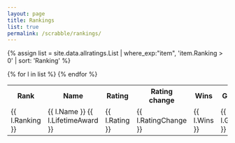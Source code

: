 ```yaml
---
layout: page
title: Rankings
list: true
permalink: /scrabble/rankings/
---
```


{% assign list = site.data.allratings.List | where_exp:"item", 'item.Ranking > 0' | sort: 'Ranking' %}

<table>
  <tr><th>Rank</th><th>Name</th><th>Rating</th><th class="ratingchange">Rating<br />change</th><th>Wins</th><th>Games</th><th>%</th></tr>
  {% for l in list %}
    <tr><td class="ranking">{{ l.Ranking }}</td><td class="name">{{ l.Name }} {{ l.LifetimeAward }}</td><td class="rating">{{ l.Rating }}</td><td class="change">{{ l.RatingChange }}</td><td class="wins">{{ l.Wins }}</td><td class="games">{{ l.Games }}</td><td class="percent">{{ l.PercentText }}</td></tr>
  {% endfor %}
</table>
